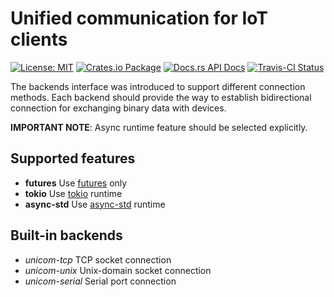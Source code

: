 # Unified communication for IoT clients

[![License: MIT](https://img.shields.io/badge/License-MIT-brightgreen.svg)](https://opensource.org/licenses/MIT)
[![Crates.io Package](https://img.shields.io/crates/v/unicom.svg?style=popout)](https://crates.io/crates/unicom)
[![Docs.rs API Docs](https://docs.rs/unicom/badge.svg)](https://docs.rs/unicom)
[![Travis-CI Status](https://travis-ci.com/katyo/unicom.svg?branch=master)](https://travis-ci.com/katyo/unicom)

The backends interface was introduced to support different connection methods. Each backend should provide the way to establish bidirectional connection for exchanging binary data with devices.

**IMPORTANT NOTE**: Async runtime feature should be selected explicitly.

## Supported features

* __futures__ Use [futures](https://docs.rs/futures/) only
* __tokio__ Use [tokio](https://docs.rs/tokio/) runtime
* __async-std__ Use [async-std](https://docs.rs/async-std/) runtime

## Built-in backends

* _unicom-tcp_ TCP socket connection
* _unicom-unix_ Unix-domain socket connection
* _unicom-serial_ Serial port connection
